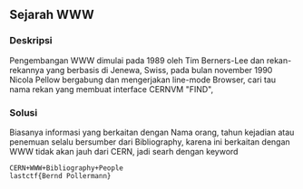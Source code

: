## Sejarah WWW

### Deskripsi

Pengembangan WWW dimulai pada 1989 oleh Tim Berners-Lee dan rekan-rekannya yang berbasis di Jenewa, Swiss, pada bulan november 1990 Nicola Pellow bergabung dan mengerjakan line-mode Browser, cari tau nama rekan yang membuat interface CERNVM "FIND",

### Solusi
Biasanya informasi yang berkaitan dengan Nama orang, tahun kejadian atau penemuan selalu bersumber dari Bibliography, karena ini berkaitan dengan WWW tidak akan jauh dari CERN, jadi searh dengan keyword

```
CERN+WWW+Bibliography+People
lastctf{Bernd Pollermann}
```
